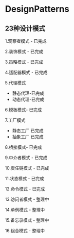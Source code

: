 # DesignPatterns 
## 23种设计模式

1.观察者模式 - 已完成 

2.装饰模式 - 已完成

3.策略模式 - 已完成

4.适配器模式 - 已完成

5.代理模式 
 *  静态代理-已完成
 *  动态代理-已完成

6.模板模式- 已完成

7.工厂模式 
 *  静态工厂 已完成
 *  抽象工厂 已完成

8.桥接模式- 已完成

9.中介者模式 - 已完成

10.责任链模式 - 已完成

11.状态模式 - 已完成

12.命令模式 - 已完成

13.访问者模式 - 整理中

14.单例模式 - 整理中

15.备忘录模式 - 整理中

16.组合模式 - 整理中




